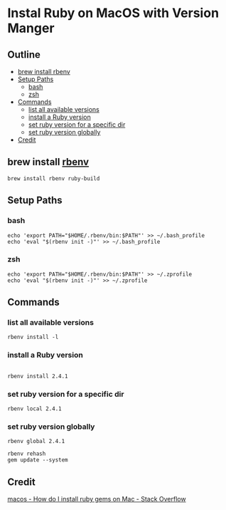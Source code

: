 # Instal Ruby on MacOS with Version Manger

## Outline <!-- omit in toc -->
* [brew install rbenv](#brew-install-rbenv)
* [Setup Paths](#setup-paths)
  * [bash](#bash)
  * [zsh](#zsh)
* [Commands](#commands)
  * [list all available versions](#list-all-available-versions)
  * [install a Ruby version](#install-a-ruby-version)
  * [set ruby version for a specific dir](#set-ruby-version-for-a-specific-dir)
  * [set ruby version globally](#set-ruby-version-globally)
* [Credit](#credit)

## brew install [rbenv](https://github.com/rbenv/rbenv)

```shell
brew install rbenv ruby-build
```

## Setup Paths

### bash

```shell
echo 'export PATH="$HOME/.rbenv/bin:$PATH"' >> ~/.bash_profile
echo 'eval "$(rbenv init -)"' >> ~/.bash_profile  
```

### zsh

```shell
echo 'export PATH="$HOME/.rbenv/bin:$PATH"' >> ~/.zprofile
echo 'eval "$(rbenv init -)"' >> ~/.zprofile  
```

## Commands
### list all available versions

```shell
rbenv install -l
```

### install a Ruby version

```shell

rbenv install 2.4.1
```

### set ruby version for a specific dir

```shell
rbenv local 2.4.1
```

### set ruby version globally

```shell
rbenv global 2.4.1

rbenv rehash
gem update --system
```

## Credit

[macos - How do I install ruby gems on Mac - Stack Overflow](https://stackoverflow.com/questions/39381360/how-do-i-install-ruby-gems-on-mac/43293653#43293653)
